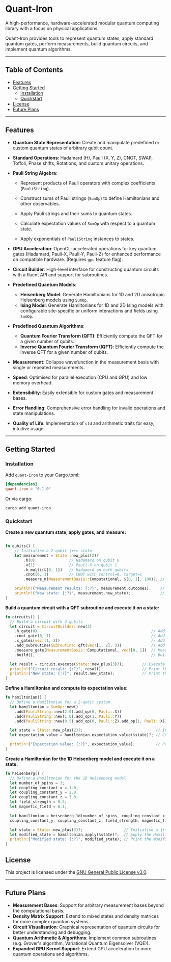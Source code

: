# Quant-Iron

A high-performance, hardware-accelerated modular quantum computing library with a focus on physical applications.

Quant-Iron provides tools to represent quantum states, apply standard quantum gates, perform measurements, build quantum circuits, and implement quantum algorithms.

---

## Table of Contents

- [Features](#features)
- [Getting Started](#getting-started)
  - [Installation](#installation)
  - [Quickstart](#quickstart)
- [License](#license)
- [Future Plans](#future-plans)

---

## Features

- **Quantum State Representation**: Create and manipulate predefined or custom quantum states of arbitrary qubit count.

- **Standard Operations**: Hadamard (H), Pauli (X, Y, Z), CNOT, SWAP, Toffoli, Phase shifts, Rotations, and custom unitary operations.

- **Pauli String Algebra**:
  - Represent products of Pauli operators with complex coefficients (`PauliString`).

  - Construct sums of Pauli strings (`SumOp`) to define Hamiltonians and other observables.

  - Apply Pauli strings and their sums to quantum states.

  - Calculate expectation values of `SumOp` with respect to a quantum state.

  - Apply exponentials of `PauliString` instances to states.

- **GPU Acceleration**: OpenCL-accelerated operations for key quantum gates (Hadamard, Pauli-X, Pauli-Y, Pauli-Z) for enhanced performance on compatible hardware. (Requires `gpu` feature flag).

- **Circuit Builder**: High-level interface for constructing quantum circuits with a fluent API and support for subroutines.

- **Predefined Quantum Models**:
  - **Heisenberg Model**: Generate Hamiltonians for 1D and 2D anisotropic Heisenberg models using `SumOp`.
  - **Ising Model**: Generate Hamiltonians for 1D and 2D Ising models with configurable site-specific or uniform interactions and fields using `SumOp`.

- **Predefined Quantum Algorithms**:
  - **Quantum Fourier Transform (QFT)**: Efficiently compute the QFT for a given number of qubits.
  - **Inverse Quantum Fourier Transform (IQFT)**: Efficiently compute the inverse QFT for a given number of qubits.

- **Measurement**: Collapse wavefunction in the measurement basis with single or repeated measurements.

- **Speed**: Optimised for parallel execution (CPU and GPU) and low memory overhead.

- **Extensibility**: Easily extensible for custom gates and measurement bases.

- **Error Handling**: Comprehensive error handling for invalid operations and state manipulations.

- **Quality of Life**: Implementation of `std` and arithmetic traits for easy, intuitive usage.

---

## Getting Started

### Installation

Add `quant-iron` to your Cargo.toml:

```toml
[dependencies]
quant-iron = "0.1.0"
```

Or via cargo:

```bash
cargo add quant-iron
```

### Quickstart

**Create a new quantum state, apply gates, and measure:**

```rust

fn qubits() {
    // Initialise a 2-qubit |++> state
    let measurement = State::new_plus(2)?
        .h(0)               // Hadamard on qubit 0
        .x(1)               // Pauli-X on qubit 1
        .h_multi(&[0, 1])   // Hadamard on both qubits
        .cnot(0, 1)         // CNOT with control=0, target=1
        .measure_n(MeasurementBasis::Computational, &[0, 1], 100)?; // Measure both qubits 100 times

    println!("Measurement results: {:?}", measurement.outcomes);    // Print the outcomes
    println!("New state: {:?}", measurement.new_state);             // Print the new state after measurement
}
```

**Build a quantum circuit with a QFT subroutine and execute it on a state:**

```rust
fn circuits() {
  // Build a circuit with 3 qubits
  let circuit = CircuitBuilder::new(3)
    .h_gate(0)                                                  // Add a Hadamard gate on qubit 0
    .cnot_gate(0, 1)                                            // Add a CNOT gate with control=0 and target=1
    .x_gates(vec![1, 2])                                        // Add Pauli-X gates on qubits 1 and 2
    .add_subroutine(Subroutine::qft(vec![1, 2], 3))             // Add a QFT subroutine on qubits 1 and 2 for the 3 qubit system
    .measure_gate(MeasurementBasis::Computational, vec![0, 1])  // Measure qubits 0 and 1
    .build();                                                   // Build the circuit

  let result = circuit.execute(State::new_plus(3)?);        // Execute the circuit on the |++> state
  println!("Circuit result: {:?}", result);                 // Print the result of the circuit execution
  println!("New state: {:?}", result.new_state);            // Print the new state after execution
}
```

**Define a Hamiltonian and compute its expectation value:**

```rust
fn hamiltonian() {
  // Define a Hamiltonian for a 2-qubit system
  let hamiltonian = SumOp::new()                                         // 2 X_0 + Y_1 + 0.5 Z_0 X_1
    .add(PauliString::new(2.0).add_op(0, Pauli::X))                      // 2X_0
    .add(PauliString::new(1.0).add_op(1, Pauli::Y))                      // Y_1
    .add(PauliString::new(0.5).add_op(0, Pauli::Z).add_op(1, Pauli::X)); // 0.5Z_0 X_1

  let state = State::new_plus(2)?;                                // Initialise a |++> state
  let expectation_value = hamiltonian.expectation_value(&state)?; // Compute the expectation value for the given state

  println!("Expectation value: {:?}", expectation_value);         // Print the expectation value for the Hamiltonian
}
```

**Create a Hamiltonian for the 1D Heisenberg model and execute it on a state:**

```rust
fn heisenberg() {
  // Define a Hamiltonian for the 1D Heisenberg model
  let number_of_spins = 3;
  let coupling_constant_x = 1.0;
  let coupling_constant_y = 2.0;
  let coupling_constant_z = 3.0;
  let field_strength = 0.5;
  let magnetic_field = 0.1;

  let hamiltonian = heisenberg_1d(number_of_spins, coupling_constant_x, 
  coupling_constant_y, coupling_constant_z, field_strength, magnetic_field)?;

  let state = State::new_plus(3)?;                  // Initialise a |+++> state
  let modified_state = hamiltonian.apply(&state)?;  // Apply the Hamiltonian to the state
  println!("Modified state: {:?}", modified_state); // Print the modified state
}
```

## License

This project is licensed under the [GNU General Public License v3.0](https://www.gnu.org/licenses/gpl-3.0.en.html).

---

## Future Plans

- **Measurement Bases**: Support for arbitrary measurement bases beyond the computational basis.
- **Density Matrix Support**: Extend to mixed states and density matrices for more complex quantum systems.
- **Circuit Visualisation**: Graphical representation of quantum circuits for better understanding and debugging.
- **Quantum Arithmetic & Algorithms**: Implement common subroutines (e.g. Grover's algorithm, Variational Quantum Eigensolver (VQE)).
- **Expanded GPU Kernel Support**: Extend GPU acceleration to more quantum operations and algorithms.
